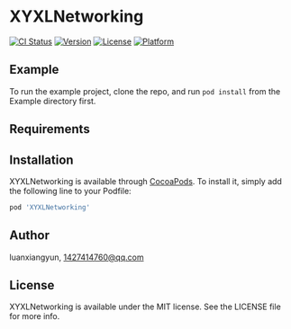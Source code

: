 # XYXLNetworking

[![CI Status](https://img.shields.io/travis/luanxiangyun/XYXLNetworking.svg?style=flat)](https://travis-ci.org/luanxiangyun/XYXLNetworking)
[![Version](https://img.shields.io/cocoapods/v/XYXLNetworking.svg?style=flat)](https://cocoapods.org/pods/XYXLNetworking)
[![License](https://img.shields.io/cocoapods/l/XYXLNetworking.svg?style=flat)](https://cocoapods.org/pods/XYXLNetworking)
[![Platform](https://img.shields.io/cocoapods/p/XYXLNetworking.svg?style=flat)](https://cocoapods.org/pods/XYXLNetworking)

## Example

To run the example project, clone the repo, and run `pod install` from the Example directory first.

## Requirements

## Installation

XYXLNetworking is available through [CocoaPods](https://cocoapods.org). To install
it, simply add the following line to your Podfile:

```ruby
pod 'XYXLNetworking'
```

## Author

luanxiangyun, 1427414760@qq.com

## License

XYXLNetworking is available under the MIT license. See the LICENSE file for more info.
